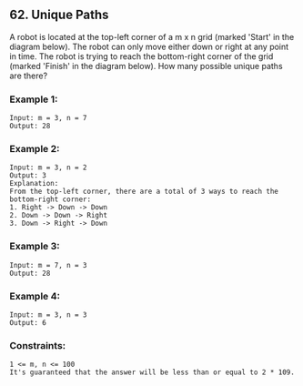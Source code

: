 ## 62. Unique Paths

A robot is located at the top-left corner of a m x n grid (marked 'Start' in the diagram below).
The robot can only move either down or right at any point in time. The robot is trying to reach the bottom-right corner of the grid (marked 'Finish' in the diagram below).
How many possible unique paths are there?

### Example 1:

```
Input: m = 3, n = 7
Output: 28
```

### Example 2:

```
Input: m = 3, n = 2
Output: 3
Explanation:
From the top-left corner, there are a total of 3 ways to reach the bottom-right corner:
1. Right -> Down -> Down
2. Down -> Down -> Right
3. Down -> Right -> Down
```

### Example 3:

```
Input: m = 7, n = 3
Output: 28
```

### Example 4:

```
Input: m = 3, n = 3
Output: 6
```

### Constraints:

```
1 <= m, n <= 100
It's guaranteed that the answer will be less than or equal to 2 * 109.
```

